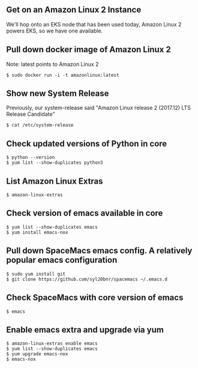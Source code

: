 ## Get on an Amazon Linux 2 Instance

We'll hop onto an EKS node that has been used today, Amazon Linux 2 powers EKS,
so we have one available.

## Pull down docker image of Amazon Linux 2
Note: latest points to Amazon Linux 2
```
$ sudo docker run -i -t amazonlinux:latest
```

## Show new System Release
Previously, our system-release said "Amazon Linux release 2 (2017.12) LTS Release Candidate"
```
$ cat /etc/system-release
```

## Check updated versions of Python in core
```
$ python --version
$ yum list --show-duplicates python3
```

## List Amazon Linux Extras
```
$ amazon-linux-extras
```

## Check version of emacs available in core
```
$ yum list --show-duplicates emacs
$ yum install emacs-nox
```

## Pull down SpaceMacs emacs config. A relatively popular emacs configuration
```
$ sudo yum install git
$ git clone https://github.com/syl20bnr/spacemacs ~/.emacs.d
```

## Check SpaceMacs with core version of emacs
```
$ emacs
```

## Enable emacs extra and upgrade via yum
```
$ amazon-linux-extras enable emacs
$ yum list --show-duplicates emacs
$ yum upgrade emacs-nox
$ emacs-nox
```
